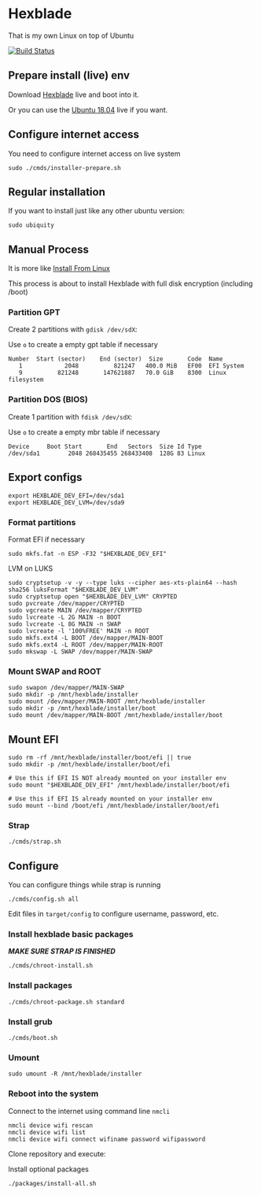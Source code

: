 # Hexblade

That is my own Linux on top of Ubuntu

[![Build Status](https://travis-ci.org/murer/hexblade.svg?branch=master)](https://travis-ci.org/murer/hexblade)

## Prepare install (live) env

Download [Hexblade](https://github.com/murer/hexblade/releases/download/edge/hexblade.iso) live and boot into it.

Or you can use the [Ubuntu 18.04](http://releases.ubuntu.com/18.04/) live if you want.

## Configure internet access

You need to configure internet access on live system

```shell
sudo ./cmds/installer-prepare.sh
```

## Regular installation

If you want to install just like any other ubuntu version:

```shell
sudo ubiquity
```

## Manual Process

It is more like [Install From Linux](https://help.ubuntu.com/community/Installation/FromLinux)

This process is about to install Hexblade with full disk encryption (including /boot)

### Partition GPT

Create 2 partitions with ```gdisk /dev/sdX```:

Use ```o``` to create a empty gpt table if necessary

```text
Number  Start (sector)    End (sector)  Size       Code  Name
   1            2048          821247   400.0 MiB   EF00  EFI System
   9          821248       147621887   70.0 GiB    8300  Linux filesystem
```

### Partition DOS (BIOS)

Create 1 partition with ```fdisk /dev/sdX```:

Use ```o``` to create a empty mbr table if necessary

```text
Device     Boot Start       End   Sectors  Size Id Type
/dev/sda1        2048 268435455 268433408  128G 83 Linux
```

## Export configs

```shell
export HEXBLADE_DEV_EFI=/dev/sda1
export HEXBLADE_DEV_LVM=/dev/sda9
```

### Format partitions

 Format EFI if necessary

```shell
sudo mkfs.fat -n ESP -F32 "$HEXBLADE_DEV_EFI"
```

LVM on LUKS

```shell
sudo cryptsetup -v -y --type luks --cipher aes-xts-plain64 --hash sha256 luksFormat "$HEXBLADE_DEV_LVM"
sudo cryptsetup open "$HEXBLADE_DEV_LVM" CRYPTED
sudo pvcreate /dev/mapper/CRYPTED
sudo vgcreate MAIN /dev/mapper/CRYPTED
sudo lvcreate -L 2G MAIN -n BOOT
sudo lvcreate -L 8G MAIN -n SWAP
sudo lvcreate -l '100%FREE' MAIN -n ROOT
sudo mkfs.ext4 -L BOOT /dev/mapper/MAIN-BOOT
sudo mkfs.ext4 -L ROOT /dev/mapper/MAIN-ROOT
sudo mkswap -L SWAP /dev/mapper/MAIN-SWAP
```

### Mount SWAP and ROOT

```shell
sudo swapon /dev/mapper/MAIN-SWAP
sudo mkdir -p /mnt/hexblade/installer
sudo mount /dev/mapper/MAIN-ROOT /mnt/hexblade/installer
sudo mkdir -p /mnt/hexblade/installer/boot
sudo mount /dev/mapper/MAIN-BOOT /mnt/hexblade/installer/boot
```

## Mount EFI

```shell
sudo rm -rf /mnt/hexblade/installer/boot/efi || true
sudo mkdir -p /mnt/hexblade/installer/boot/efi
```

```shell
# Use this if EFI IS NOT already mounted on your installer env
sudo mount "$HEXBLADE_DEV_EFI" /mnt/hexblade/installer/boot/efi

# Use this if EFI IS already mounted on your installer env
sudo mount --bind /boot/efi /mnt/hexblade/installer/boot/efi
```

### Strap

```shell
./cmds/strap.sh
```

## Configure

You can configure things while strap is running

```shell
./cmds/config.sh all
```

Edit files in ```target/config``` to configure username, password, etc.

### Install hexblade basic packages

***MAKE SURE STRAP IS FINISHED***

```shell
./cmds/chroot-install.sh
```

### Install packages

```shell
./cmds/chroot-package.sh standard
```

### Install grub

```shell
./cmds/boot.sh
```

### Umount

```shell
sudo umount -R /mnt/hexblade/installer
```

### Reboot into the system

Connect to the internet using command line ```nmcli```

```shell
nmcli device wifi rescan
nmcli device wifi list
nmcli device wifi connect wifiname password wifipassword
```

Clone repository and execute:

Install optional packages

```shell
./packages/install-all.sh
```
